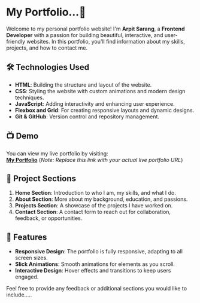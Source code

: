 # My Portfolio...🚀

Welcome to my personal portfolio website! I'm **Arpit Sarang**, a **Frontend Developer** with a passion for building beautiful, interactive, and user-friendly websites. In this portfolio, you'll find information about my skills, projects, and how to contact me.

## 🛠️ Technologies Used

- **HTML**: Building the structure and layout of the website.
- **CSS**: Styling the website with custom animations and modern design techniques.
- **JavaScript**: Adding interactivity and enhancing user experience.
- **Flexbox and Grid**: For creating responsive layouts and dynamic designs.
- **Git & GitHub**: Version control and repository management.

## 📺 Demo

You can view my live portfolio by visiting:  
[**My Portfolio**](https://codemaverick-143.github.io/My-Portfolio/)
(*Note: Replace this link with your actual live portfolio URL*)

## 📂 Project Sections

1. **Home Section**: Introduction to who I am, my skills, and what I do.
2. **About Section**: More about my background, education, and passions.
3. **Projects Section**: A showcase of the projects I have worked on.
4. **Contact Section**: A contact form to reach out for collaboration, feedback, or opportunities.

## 🧠 Features

- **Responsive Design**: The portfolio is fully responsive, adapting to all screen sizes.
- **Slick Animations**: Smooth animations for elements as you scroll.
- **Interactive Design**: Hover effects and transitions to keep users engaged.

Feel free to provide any feedback or additional sections you would like to include.....
